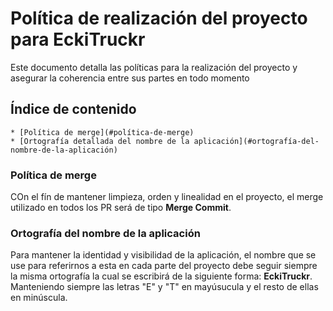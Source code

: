 # Política de realización del proyecto para EckiTruckr
Este documento detalla las políticas para la realización del proyecto y asegurar la coherencia entre sus partes en todo momento


## Índice de contenido
    * [Política de merge](#política-de-merge)
    * [Ortografía detallada del nombre de la aplicación](#ortografía-del-nombre-de-la-aplicación)


### Política de merge
COn el fín de mantener limpieza, orden y linealidad en el proyecto, el merge utilizado en todos los PR será de tipo **Merge Commit**. 

### Ortografía del nombre de la aplicación
Para mantener la identidad y visibilidad de la aplicación, el nombre que se use para referirnos a esta en cada parte del proyecto debe seguir siempre la misma ortografía la cual se escribirá de la siguiente forma: **EckiTruckr**.
Manteniendo siempre las letras "E" y "T" en mayúsucula y el resto de ellas en minúscula.